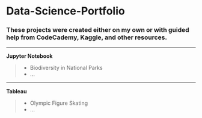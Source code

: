 # Data-Science-Portfolio

### These projects were created either on my own or with guided help from CodeCademy, Kaggle, and other resources.
---
**Jupyter Notebook**
> - Biodiversity in National Parks
> - ...
    
---
**Tableau**
> - Olympic Figure Skating
> - ...
